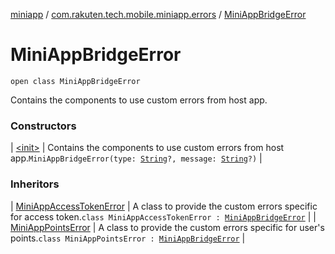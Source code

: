 [miniapp](../../index.md) / [com.rakuten.tech.mobile.miniapp.errors](../index.md) / [MiniAppBridgeError](./index.md)

# MiniAppBridgeError

`open class MiniAppBridgeError`

Contains the components to use custom errors from host app.

### Constructors

| [&lt;init&gt;](-init-.md) | Contains the components to use custom errors from host app.`MiniAppBridgeError(type: `[`String`](https://kotlinlang.org/api/latest/jvm/stdlib/kotlin/-string/index.html)`?, message: `[`String`](https://kotlinlang.org/api/latest/jvm/stdlib/kotlin/-string/index.html)`?)` |

### Inheritors

| [MiniAppAccessTokenError](../-mini-app-access-token-error/index.md) | A class to provide the custom errors specific for access token.`class MiniAppAccessTokenError : `[`MiniAppBridgeError`](./index.md) |
| [MiniAppPointsError](../-mini-app-points-error/index.md) | A class to provide the custom errors specific for user's points.`class MiniAppPointsError : `[`MiniAppBridgeError`](./index.md) |

